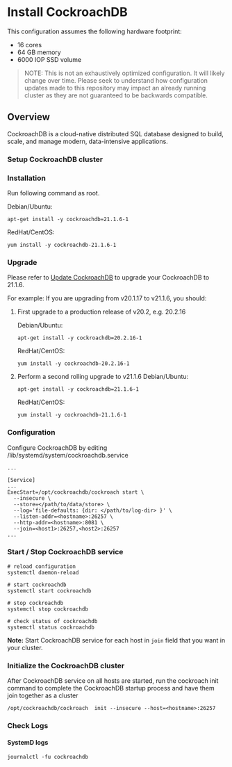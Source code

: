 # Install CockroachDB

This configuration assumes the following hardware footprint:

- 16 cores
- 64 GB memory
- 6000 IOP SSD volume

> NOTE:
> This is not an exhaustively optimized configuration. It will likely change over time. Please seek to understand how
> configuration updates made to this repository may impact an already running cluster as they are not guaranteed to be
> backwards compatible.

## Overview

CockroachDB is a cloud-native distributed SQL database designed to build, scale, and manage modern, data-intensive applications.

### Setup CockroachDB cluster

### Installation

Run following command as root.

Debian/Ubuntu:
```
apt-get install -y cockroachdb=21.1.6-1
```

RedHat/CentOS:
```
yum install -y cockroachdb-21.1.6-1
```

### Upgrade
Please refer to [Update CockroachDB](https://www.cockroachlabs.com/docs/stable/upgrade-cockroach-version.html) to upgrade your CockroachDB to 21.1.6.

For example: 
If you are upgrading from v20.1.17 to v21.1.6, you should:
1. First upgrade to a production release of v20.2, e.g. 20.2.16

   Debian/Ubuntu:
   ```
   apt-get install -y cockroachdb=20.2.16-1
   ```

   RedHat/CentOS:
   ```
   yum install -y cockroachdb-20.2.16-1
   ```

2. Perform a second rolling upgrade to v21.1.6
   Debian/Ubuntu:
   ```
   apt-get install -y cockroachdb=21.1.6-1
   ```

   RedHat/CentOS:
   ```
   yum install -y cockroachdb-21.1.6-1
   ```

### Configuration

Configure CockroachDB by editing /lib/systemd/system/cockroachdb.service

```
...

[Service]
...
ExecStart=/opt/cockroachdb/cockroach start \
  --insecure \
  --store=</path/to/data/store> \
  --log='file-defaults: {dir: </path/to/log-dir> }' \
  --listen-addr=<hostname>:26257 \
  --http-addr=<hostname>:8081 \
  --join=<host1>:26257,<host2>:26257 
...

```

### Start / Stop CockroachDB service

```
# reload configuration
systemctl daemon-reload

# start cockroachdb
systemctl start cockroachdb

# stop cockroachdb
systemctl stop cockroachdb

# check status of cockroachdb
systemctl status cockroachdb

```

**Note:** Start CockroachDB service for each host in `join` field that you want in your cluster.


### Initialize the CockroachDB cluster

After CockroachDB service on all hosts are started, run the cockroach init command to complete the CockroachDB startup process and have them join together as a cluster

```
/opt/cockroachdb/cockroach  init --insecure --host=<hostname>:26257

```

### Check Logs

#### SystemD logs

```
journalctl -fu cockroachdb
```
